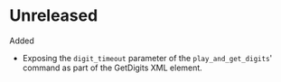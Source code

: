 Unreleased
==========

Added

 * Exposing the `digit_timeout` parameter of the `play_and_get_digits`'
   command as part of the GetDigits XML element.
